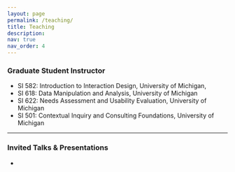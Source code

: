 ```yaml
---
layout: page
permalink: /teaching/
title: Teaching
description: 
nav: true
nav_order: 4
---
```

### Graduate Student Instructor
- SI 582: Introduction to Interaction Design, University of Michigan, 
- SI 618: Data Manipulation and Analysis, University of Michigan
- SI 622: Needs Assessment and Usability Evaluation, University of Michigan
- SI 501: Contextual Inquiry and Consulting Foundations, University of Michigan

***
### Invited Talks & Presentations
- 
